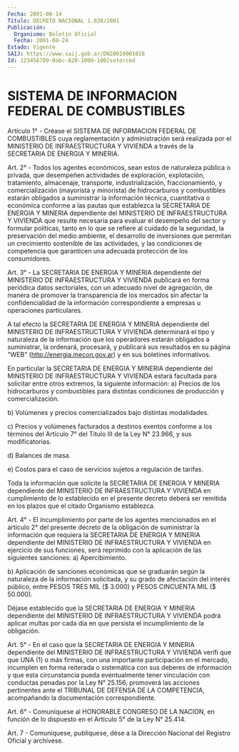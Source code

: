 ```yaml
---
Fecha: 2001-08-14
Título: DECRETO NACIONAL 1.028/2001
Publicación:
  Organismo: Boletín Oficial
  Fecha: 2001-08-24
Estado: Vigente
SAIJ: https://www.saij.gob.ar/DN20010001028
Id: 123456789-0abc-820-1000-1002soterced
---
```

# SISTEMA DE INFORMACION FEDERAL DE COMBUSTIBLES

<a id="1"></a>
Artículo  1°  -  Créase  el  SISTEMA  DE  INFORMACION  FEDERAL   DE COMBUSTIBLES  cuya  reglamentación  y administración será realizada por el MINISTERIO DE INFRAESTRUCTURA  Y  VIVIENDA  a  través  de la SECRETARIA DE ENERGIA Y MlNERIA.

<a id="2"></a>
Art.  2°  -  Todos los agentes económicos, sean estos de naturaleza pública  o privada,  que  desempeñen  actividades  de  exploración, explotación, tratamiento, almacenaje, transporte, industrialización, fraccionamiento,  y   comercialización  (mayorista  y minorista) de hidrocarburos  y  combustibles  estarán obligados a suministrar  la información técnica, cuantitativa o económica conforme a las pautas que establezca la SECRETARIA DE ENERGIA  Y  MINERIA dependiente del MINISTERIO DE INFRAESTRUCTURA Y VIVIENDA que resulte necesaria para evaluar el desempeño del sector y formular políticas,  tanto  en lo que  se  refiere  al  cuidado  de la seguridad, la preservación del medio  ambiente,  el  desarrollo de  inversiones  que  permitan  un crecimiento sostenible  de  las  actividades,  y las condiciones de competencia  que  garanticen  una  adecuada  protección    de   los consumidores.

<a id="3"></a>
Art.  3°  -  La  SECRETARIA  DE  ENERGIA  Y MINERIA dependiente del MlNlSTERIO  DE  INFRAESTRUCTURA  Y  VIVIENDA  publicará   en  forma periódica  datos  sectoriales, con un adecuado nivel de agregación, de manera de promover  la transparencia de los mercados sin afectar la confidencialidad de la  información correspondiente a empresas u operaciones particulares.

A tal efecto la SECRETARIA DE  ENERGIA  Y  MINERIA  dependiente del MlNISTERIO  DE  INFRAESTRUCTURA Y VIVIENDA determinará  el  tipo  y naturaleza de la información que los operadores estarán obligados a suministrar, la ordenará,  procesará, y publicará sus resultados en su página "WEB" (http://energia.mecon.gov.ar)  y  en  sus boletines informativos.

En  particular  la SECRETARIA DE ENERGIA Y MINERIA dependiente  del MINISTERIO DE INFRAESTRUCTURA  Y  VIVIENDA  estará  facultada  para solicitar  entre  otros  extremos,  la  siguiente  información:  a) Precios    de  los  hidrocarburos  y  combustibles  para  distintas condiciones de producción y comercialización.

b) Volúmenes  y  precios comercializados bajo distintas modalidades.

c) Precios y volúmenes facturados a destinos exentos conforme a los términos del Artículo  7° del Título III de la Ley N° 23.966, y sus modificatorias.

d) Balances de masa.

e) Costos para el caso de servicios sujetos a regulación de tarifas.

Toda la información que solicite la SECRETARIA DE ENERGIA Y MINERIA dependiente  del  MINISTERIO   DE  INFRAESTRUCTURA  Y  VIVIENDA  en cumplimiento de lo establecido  en  el  presente decreto deberá ser remitida  en  los  plazos  que  el  citado  Organismo    establezca.

<a id="4"></a>
Art. 4° - El incumplimiento por parte de los agentes mencionados en el artículo 2° del presente decreto de la obligación de suministrar la  información  que  requiera  la  SECRETARIA DE ENERGIA Y MINERIA dependiente  del  MINISTERIO  DE  INFRAESTRUCTURA   Y  VIVIENDA  en ejercicio de sus funciones, será reprimido con la aplicación de las siguientes sanciones: a) Apercibimiento.

b)  Aplicación  de sanciones económicas que se graduarán  según  la naturaleza de la  información  solicitada, y su grado de afectación del  interés  público, entre PESOS  TRES  MIL  ($  3.000)  y  PESOS CINCUENTA MIL ($ 50.000).

Déjase  establecido    que  la  SECRETARIA  DE  ENERGIA  Y  MINERIA dependiente del MINISTERIO  DE  INFRAESTRUCTURA  Y  VIVIENDA  podrá aplicar multas por cada día en que persista el incumplimiento de la obligación.

<a id="5"></a>
Art.  5°  -  En  el  caso  que  la  SECRETARIA DE ENERGIA Y MINERIA dependiente del MINISTERIO DE INFRAESTRUCTURA Y VIVIENDA verifi que que UNA (1) o más firmas, con una importante  participación  en  el mercado, incumplen en forma reiterada o sistemática con sus deberes de  información  y que esta circunstancia pueda eventualmente tener vinculación con conductas  penadas  por la Ley N° 25.156, promoverá las  acciones  pertinentes  ante  el  TRIBUNAL  DE  DEFENSA  DE  LA COMPETENCIA, acompañando la documentación correspondiente.

<a id="6"></a>
Art.  6°  - Comuníquese al HONORABLE  CONGRESO  DE  LA  NACION,  en función de  lo  dispuesto  en  el  Artículo  5° de la Ley N° 25.414.

<a id="7"></a>
Art. 7 - Comuníquese, publíquese, dése a la Dirección Nacional del Registro Oficial y archívese.